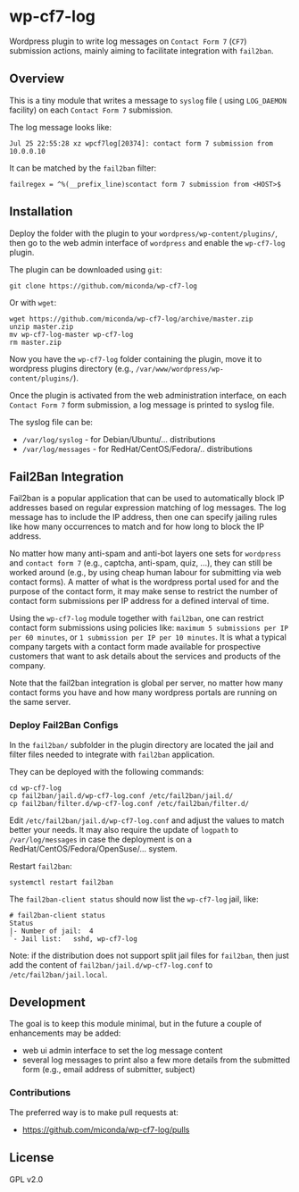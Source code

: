 # wp-cf7-log #

Wordpress plugin to write log messages on `Contact Form 7` (`CF7`) submission
actions, mainly aiming to facilitate integration with `fail2ban`.

## Overview ##

This is a tiny module that writes a message to `syslog` file ( using `LOG_DAEMON`
facility) on each `Contact Form 7` submission.

The log message looks like:

```
Jul 25 22:55:28 xz wpcf7log[20374]: contact form 7 submission from 10.0.0.10
```

It can be matched by the `fail2ban` filter:

```
failregex = ^%(__prefix_line)scontact form 7 submission from <HOST>$
```

## Installation ##

Deploy the folder with the plugin to your `wordpress/wp-content/plugins/`, then
go to the web admin interface of `wordpress` and enable the `wp-cf7-log` plugin.

The plugin can be downloaded using `git`:

```
git clone https://github.com/miconda/wp-cf7-log
```

Or with `wget`:

```
wget https://github.com/miconda/wp-cf7-log/archive/master.zip
unzip master.zip
mv wp-cf7-log-master wp-cf7-log
rm master.zip
```

Now you have the `wp-cf7-log` folder containing the plugin, move it to wordpress
plugins directory (e.g., `/var/www/wordpress/wp-content/plugins/`).

Once the plugin is activated from the web administration interface, on each
`Contact Form 7` form submission, a log message is printed to syslog file.

The syslog file can be:

  * `/var/log/syslog` - for Debian/Ubuntu/... distributions
  * `/var/log/messages` - for RedHat/CentOS/Fedora/.. distributions

## Fail2Ban Integration ##

Fail2ban is a popular application that can be used to automatically block IP
addresses based on regular expression matching of log messages. The log message
has to include the IP address, then one can specify jailing rules like how
many occurrences to match and for how long to block the IP address.

No matter how many anti-spam and anti-bot layers one sets for `wordpress` and
`contact form 7` (e.g., captcha, anti-spam, quiz, ...), they can still be
worked around (e.g., by using cheap human labour for submitting via web contact
forms). A matter of what is the wordpress portal used for and the purpose of
the contact form, it may make sense to restrict the number of contact form
submissions per IP address for a defined interval of time.

Using the `wp-cf7-log` module together with `fail2ban`, one can restrict contact
form submissions using policies like: `maximum 5 submissions per IP per 60 minutes`,
or `1 submission per IP per 10 minutes`. It is what a typical company targets
with a contact form made available for prospective customers that want to ask
details about the services and products of the company.

Note that the fail2ban integration is global per server, no matter how many
contact forms you have and how many wordpress portals are running on the same
server.

### Deploy Fail2Ban Configs ###

In the `fail2ban/` subfolder in the plugin directory are located the jail and
filter files needed to integrate with `fail2ban` application.

They can be deployed with the following commands:

```
cd wp-cf7-log
cp fail2ban/jail.d/wp-cf7-log.conf /etc/fail2ban/jail.d/
cp fail2ban/filter.d/wp-cf7-log.conf /etc/fail2ban/filter.d/
```

Edit `/etc/fail2ban/jail.d/wp-cf7-log.conf` and adjust the values to match better
your needs. It may also require the update of `logpath` to `/var/log/messages`
in case the deployment is on a RedHat/CentOS/Fedora/OpenSuse/... system.

Restart `fail2ban`:

```
systemctl restart fail2ban
```

The `fail2ban-client status` should now list the `wp-cf7-log` jail, like:

```
# fail2ban-client status
Status
|- Number of jail:	4
`- Jail list:	sshd, wp-cf7-log
```

Note: if the distribution does not support split jail files for `fail2ban`,
then just add the content of `fail2ban/jail.d/wp-cf7-log.conf` to
`/etc/fail2ban/jail.local`.

## Development ##

The goal is to keep this module minimal, but in the future a couple of enhancements
may be added:

  * web ui admin interface to set the log message content
  * several log messages to print also a few more details from the submitted form
  (e.g., email address of submitter, subject)

### Contributions ###

The preferred way is to make pull requests at:

  * https://github.com/miconda/wp-cf7-log/pulls

## License ##

GPL v2.0